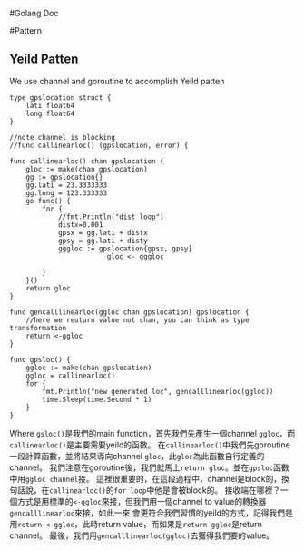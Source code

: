 #Golang Doc




#Pattern

## Yeild Patten

We use channel and goroutine to accomplish Yeild patten

```
type gpslocation struct {
    lati float64
    long float64
}

//note channel is blocking
//func callinearloc() (gpslocation, error) {

func callinearloc() chan gpslocation {
    gloc := make(chan gpslocation)
    gg := gpslocation{}
    gg.lati = 23.3333333
    gg.long = 123.333333
    go func() {
        for {
            //fmt.Println("dist loop")
            distx=0.001
            gpsx = gg.lati + distx
            gpsy = gg.lati + disty
            gggloc := gpslocation{gpsx, gpsy}
                        gloc <- gggloc

        }
    }()
    return gloc
}

func gencalllinearloc(ggloc chan gpslocation) gpslocation {
    //here we reuturn value not chan, you can think as type transformation
    return <-ggloc
}

func gpsloc() {
    ggloc := make(chan gpslocation)
    ggloc = callinearloc()
    for {
        fmt.Println("new generated loc", gencalllinearloc(ggloc))
        time.Sleep(time.Second * 1)
    }
}
```

Where `gsloc()`是我們的main function，首先我們先產生一個channel `ggloc`，而`callinearloc()`是主要需要yeild的函數。
在`callinearloc()`中我們先goroutine一段計算函數，並將結果導向channel `gloc`，此`gloc`為此函數自行定義的channel。
我們注意在goroutine後，我們就馬上`return gloc`。並在`gpsloc`函數中用`ggloc channel`接。
這裡很重要的，在這段過程中，channel是block的，換句話說，在`callinearloc()`的`for loop`中他是會被block的。
接收端在哪裡？一個方式是用標準的`<-ggloc`來接，但我們用一個channel to value的轉換器`gencalllinearloc`來接，如此一來
會更符合我們習慣的yeild的方式，記得我們是用`return <-ggloc`，此時return value，而如果是`return ggloc`是return channel。
最後，我們用`gencalllinearloc(ggloc)`去獲得我們要的value。
